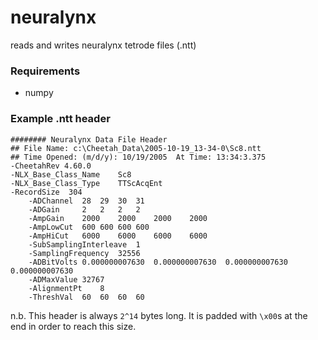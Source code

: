 neuralynx
=========

reads and writes neuralynx tetrode files (.ntt)

### Requirements

* numpy

### Example .ntt header

    ######## Neuralynx Data File Header
    ## File Name: c:\Cheetah_Data\2005-10-19_13-34-0\Sc8.ntt 
    ## Time Opened: (m/d/y): 10/19/2005  At Time: 13:34:3.375 
    -CheetahRev 4.60.0 
    -NLX_Base_Class_Name    Sc8 
    -NLX_Base_Class_Type    TTScAcqEnt 
    -RecordSize  304 
        -ADChannel  28  29  30  31  
        -ADGain     2   2   2   2   
        -AmpGain    2000    2000    2000    2000    
        -AmpLowCut  600 600 600 600 
        -AmpHiCut   6000    6000    6000    6000    
        -SubSamplingInterleave  1
        -SamplingFrequency  32556
        -ADBitVolts 0.000000007630  0.000000007630  0.000000007630  0.000000007630
        -ADMaxValue 32767
        -AlignmentPt    8
        -ThreshVal  60  60  60  60
        
n.b. This header is always `2^14` bytes long. It is padded with `\x00`s at the end in order to reach this size.
